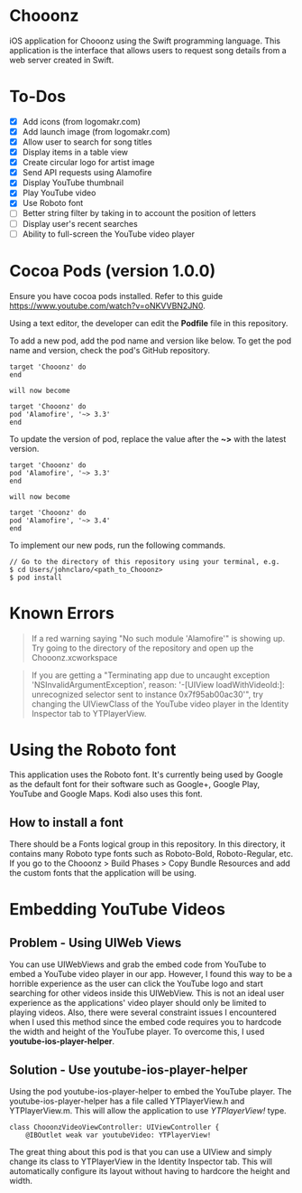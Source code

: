 # Chooonz
iOS application for Chooonz using the Swift programming language. This
application is the interface that allows users to request song details from
a web server created in Swift.

# To-Dos
- [x] Add icons (from logomakr.com)
- [x] Add launch image (from logomakr.com)
- [x] Allow user to search for song titles
- [x] Display items in a table view
- [x] Create circular logo for artist image
- [x] Send API requests using Alamofire
- [x] Display YouTube thumbnail
- [x] Play YouTube video
- [x] Use Roboto font
- [ ] Better string filter by taking in to account the position of letters
- [ ] Display user's recent searches
- [ ] Ability to full-screen the YouTube video player

# Cocoa Pods (version 1.0.0)
Ensure you have cocoa pods installed. Refer to this guide https://www.youtube.com/watch?v=oNKVVBN2JN0.

Using a text editor, the developer can edit the <b>Podfile</b> file in
this repository.

To add a new pod, add the pod name and version like below. To get the pod
name and version, check the pod's GitHub repository.
```
target 'Chooonz' do
end

will now become

target 'Chooonz' do
pod 'Alamofire', '~> 3.3'
end
```

To update the version of pod, replace the value after the <b>~></b>
with the latest version.
```
target 'Chooonz' do
pod 'Alamofire', '~> 3.3'
end

will now become

target 'Chooonz' do
pod 'Alamofire', '~> 3.4'
end
```

To implement our new pods, run the following commands.
```
// Go to the directory of this repository using your terminal, e.g.
$ cd Users/johnclaro/<path_to_Chooonz>
$ pod install
```

# Known Errors
> If a red warning saying "No such module 'Alamofire'" is showing up. Try going
to the directory of the repository and open up the Chooonz.xcworkspace

> If you are getting a "Terminating app due to uncaught exception
'NSInvalidArgumentException', reason: '-[UIView loadWithVideoId:]:
unrecognized selector sent to instance 0x7f95ab00ac30'", try changing the
UIViewClass of the YouTube video player in the Identity Inspector tab to
YTPlayerView.

# Using the Roboto font
This application uses the Roboto font. It's currently being used by Google as
the default font for their software such as Google+, Google Play, YouTube and
Google Maps. Kodi also uses this font.

## How to install a font
There should be a Fonts logical group in this repository. In this directory, it
contains many Roboto type fonts such as Roboto-Bold, Roboto-Regular, etc. If
you go to the Chooonz > Build Phases > Copy Bundle Resources and add the custom
fonts that the application will be using.

# Embedding YouTube Videos
## Problem - Using UIWeb Views
You can use UIWebViews and grab the embed code from YouTube to embed a YouTube
video player in our app. However, I found this way to be a horrible experience
as the user can click the YouTube logo and start searching for other videos
inside this UIWebView. This is not an ideal user experience as the
applications' video player should only be limited to playing videos. Also,
there were several constraint issues I encountered when I used this method
since the embed code requires you to hardcode the width and height of the
YouTube player. To overcome this, I used <b>youtube-ios-player-helper</b>.

## Solution - Use youtube-ios-player-helper
Using the pod youtube-ios-player-helper to embed the YouTube player.
The youtube-ios-player-helper has a file called YTPlayerView.h and
YTPlayerView.m. This will allow the application to use <i>YTPlayerView!</i> type.

```
class ChooonzVideoViewController: UIViewController {
    @IBOutlet weak var youtubeVideo: YTPlayerView!
```

The great thing about this pod is that you can use a UIView and simply change
its class to YTPlayerView in the Identity Inspector tab. This will
automatically configure its layout without having to hardcore the height and
width.
